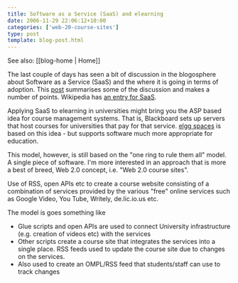 ```yaml
---
title: Software as a Service (SaaS) and elearning
date: 2006-11-29 22:06:12+10:00
categories: ['web-20-course-sites']
type: post
template: blog-post.html
---
```


See also: [[blog-home | Home]]

The last couple of days has seen a bit of discussion in the blogosphere about Software as a Service (SaaS) and the where it is going in terms of adoption. This [post](http://www.enterpriseweb2.com/?p=166) summarises some of the discussion and makes a number of points. Wikipedia has [an entry for SaaS](http://en.wikipedia.org/wiki/Software_as_a_Service).

Applying SaaS to elearning in universities might bring you the ASP based idea for course management systems. That is, Blackboard sets up servers that host courses for universities that pay for that service. [elgg spaces](http://elggspaces.com/) is based on this idea - but supports software much more appropriate for education.

This model, however, is still based on the "one ring to rule them all" model. A single piece of software. I'm more interested in an approach that is more a best of breed, Web 2.0 concept, i.e. "Web 2.0 course sites".

Use of RSS, open APIs etc to create a course website consisting of a combination of services provided by the various "free" online services such as Google Video, You Tube, Writely, de.lic.io.us etc.

The model is goes something like

- Glue scripts and open APIs are used to connect University infrastructure (e.g. creation of videos etc) with the services
- Other scripts create a course site that integrates the services into a single place. RSS feeds used to update the course site due to changes on the services.
- Also used to create an OMPL/RSS feed that students/staff can use to track changes